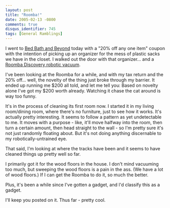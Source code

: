 ```yaml
---
layout: post
title: "Roomba!"
date: 2005-02-13 -0800
comments: true
disqus_identifier: 745
tags: [General Ramblings]
---
```

I went to [Bed Bath and Beyond](http://www.bedbathandbeyond.com/) today
with a "20% off any one item" coupon with the intention of picking up an
organizer for the mess of plastic sacks we have in the closet. I walked
out the door with that organizer... and a [Roomba Discovery robotic
vacuum](http://www.amazon.com/exec/obidos/ASIN/B00022HYJ6/mhsvortex).
 
 I've been looking at the Roomba for a while, and with my tax return and
the 20% off... well, the novelty of the thing just broke through my
barrier. It ended up running me \$200 all told, and let me tell you:
Based on novelty alone I've got my \$200 worth already. Watching it
chase the cat around is way too funny.
 
 It's in the process of cleaning its first room now. I started it in my
living room/dining room, where there's no furniture, just to see how it
works. It's actually pretty interesting. It seems to follow a pattern as
yet undetectable to me. It moves with a purpose - like, it'll move
halfway into the room, then turn a certain amount, then head straight to
the wall - so I'm pretty sure it's not just randomly floating about. But
it's not doing anything discernable to my robotically-untrained eye.
 
 That said, I'm looking at where the tracks have been and it seems to
have cleaned things up pretty well so far.
 
 I primarily got it for the wood floors in the house. I don't mind
vacuuming too much, but sweeping the wood floors is a pain in the ass.
(We have a lot of wood floors.) If I can get the Roomba to do it, so
much the better.
 
 Plus, it's been a while since I've gotten a gadget, and I'd classify
this as a gadget.
 
 I'll keep you posted on it. Thus far - pretty cool.
